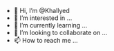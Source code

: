 - 👋 Hi, I’m @Khallyed
- 👀 I’m interested in ...
- 🌱 I’m currently learning ...
- 💞️ I’m looking to collaborate on ...
- 📫 How to reach me ...

<!---
Khallyed/Khallyed is a ✨ special ✨ repository because its `README.md` (this file) appears on your GitHub profile.
You can click the Preview link to take a look at your changes.
--->
